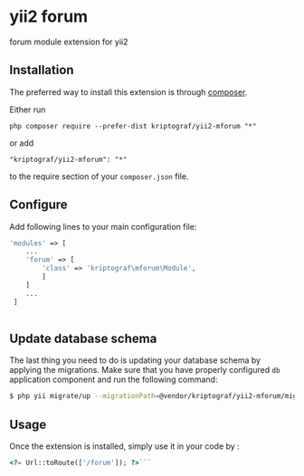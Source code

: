 yii2 forum
==========
forum module extension for yii2

Installation
------------

The preferred way to install this extension is through [composer](http://getcomposer.org/download/).

Either run

```
php composer require --prefer-dist kriptograf/yii2-mforum "*"
```

or add

```
"kriptograf/yii2-mforum": "*"
```

to the require section of your `composer.json` file.

Configure
---------

Add following lines to your main configuration file:

```php
'modules' => [
    ...
    'forum' => [
        'class' => 'kriptograf\mforum\Module',
        ]
    ]
    ... 
 ]
 
```

Update database schema
----------------------

The last thing you need to do is updating your database schema by applying the
migrations. Make sure that you have properly configured `db` application component
and run the following command:

```bash
$ php yii migrate/up --migrationPath=@vendor/kriptograf/yii2-mforum/migrations
```


Usage
-----

Once the extension is installed, simply use it in your code by  :

```php
<?= Url::toRoute(['/forum']); ?>```